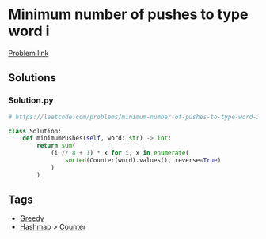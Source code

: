 # Minimum number of pushes to type word i

[Problem link](https://leetcode.com/problems/minimum-number-of-pushes-to-type-word-i/)

## Solutions


### Solution.py
```py
# https://leetcode.com/problems/minimum-number-of-pushes-to-type-word-i/

class Solution:
    def minimumPushes(self, word: str) -> int:
        return sum(
            (i // 8 + 1) * x for i, x in enumerate(
                sorted(Counter(word).values(), reverse=True)
            )
        )
```
## Tags

* [Greedy](/README.md#Greedy)
* [Hashmap](/README.md#Hashmap) > [Counter](/README.md#Hashmap-Counter)
